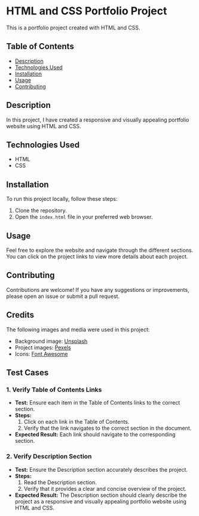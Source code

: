 # HTML and CSS Portfolio Project

This is a portfolio project created with HTML and CSS. 

## Table of Contents
- [Description](#description)
- [Technologies Used](#technologies-used)
- [Installation](#installation)
- [Usage](#usage)
- [Contributing](#contributing)

## Description
In this project, I have created a responsive and visually appealing portfolio website using HTML and CSS.

## Technologies Used
- HTML
- CSS

## Installation
To run this project locally, follow these steps:
1. Clone the repository.
2. Open the `index.html` file in your preferred web browser.

## Usage
Feel free to explore the website and navigate through the different sections. You can click on the project links to view more details about each project.

## Contributing
Contributions are welcome! If you have any suggestions or improvements, please open an issue or submit a pull request.

## Credits
The following images and media were used in this project:

- Background image: [Unsplash](https://unsplash.com/)
- Project images: [Pexels](https://www.pexels.com/)
- Icons: [Font Awesome](https://fontawesome.com/)

## Test Cases

### 1. Verify Table of Contents Links
- **Test:** Ensure each item in the Table of Contents links to the correct section.
- **Steps:**
    1. Click on each link in the Table of Contents.
    2. Verify that the link navigates to the correct section in the document.
- **Expected Result:** Each link should navigate to the corresponding section.

### 2. Verify Description Section
- **Test:** Ensure the Description section accurately describes the project.
- **Steps:**
    1. Read the Description section.
    2. Verify that it provides a clear and concise overview of the project.
- **Expected Result:** The Description section should clearly describe the project as a responsive and visually appealing portfolio website using HTML and CSS.


